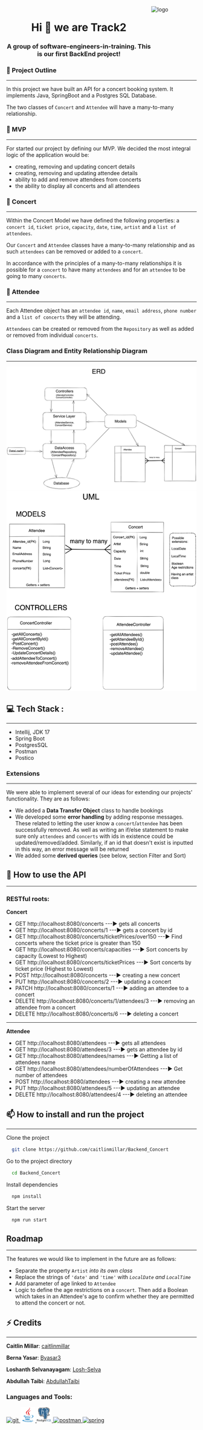 


<img src="./TRack 2.png" align="right" alt="logo" width="120" height="120"/>


<h1 align="center">Hi 👋 we are Track2</h1>
<h3 align="center">A group of software-engineers-in-training. This is our first BackEnd project!</h3>




### 🚀 Project Outline

---

<p> In this project we have built an API for a concert booking system. It implements Java, SpringBoot and a Postgres SQL Database. 

The two classes of `Concert` and `Attendee` will have a many-to-many relationship.

</p>


###  🌱 MVP

---

<p>
For started our project by defining our MVP. We decided the most integral logic of the application would be:

- creating, removing and updating concert details
- creating, removing and updating attendee details
- ability to add and remove attendees from concerts
- the ability to display all concerts and all attendees

### 🎸 Concert

---
Within the Concert Model we have defined the following properties: a `concert id`, `ticket price`, `capacity`, `date`, `time`, `artist` and a `list of attendees`.

Our `Concert` and `Attendee` classes have a many-to-many relationship and as such `attendees` can be removed or added to a `concert`.

In accordance with the principles of a many-to-many relationships it is possible for a `concert` to have many `attendees` and for an `attendee` to be going to many `concerts`.

### 🎹 Attendee

---
Each Attendee object has an `attendee id`, `name`, `email address`, `phone number` and a `list of concerts` they will be attending.

`Attendees` can be created or removed from the `Repository` as well as added or removed from individual `concerts`.
</p>


### Class Diagram and Entity Relationship Diagram

---
<div>
<img src="./ERDnoBG.png" alt ="erd diagram"/>
<img src="./UMLnoBG.png" alt ="uml diagram"/>
</div>

## 💻 Tech Stack :

---
- Intellij, JDK 17
- Spring Boot
- PostgresSQL
- Postman
- Postico

### Extensions

---
We were able to implement several of our ideas for extending our projects' functionality. They are as follows:
- We added a **Data Transfer Object** class to handle bookings
- We developed some **error handling** by adding response messages.
These related to letting the user know a `concert`/`attendee` has been successfully removed.
As well as writing an if/else statement to make sure only `attendees` and `concerts` with ids in existence could be updated/removed/added.
Similarly, if an id that doesn't exist is inputted in this way, an error message will be returned 
- We added some **derived queries** (see below, section Filter and Sort)


## 💬 How to use the API

---
### RESTful roots:
**Concert**
- GET http://localhost:8080/concerts ---►
gets all concerts
- GET http://localhost:8080/concerts/1 ---►
  gets a concert by id
- GET http://localhost:8080/concerts/ticketPrices/over150 ---►
Find concerts where the ticket price is greater than 150
- GET http://localhost:8080/concerts/capacities ---►
Sort concerts by capacity (Lowest to Highest)
- GET http://localhost:8080/concerts/ticketPrices ---►
Sort concerts by ticket price (Highest to Lowest)
- POST http://localhost:8080/concerts ---►
creating a new concert
- PUT http://localhost:8080/concerts/2 ---►
updating a concert
- PATCH http://localhost:8080/concerts/1 ---►
adding an attendee to a concert
- DELETE http://localhost:8080/concerts/1/attendees/3 ---►
removing an attendee from a concert
- DELETE http://localhost:8080/concerts/6 ---►
deleting a concert
---
**Attendee**
- GET http://localhost:8080/attendees ---►
gets all attendees
- GET http://localhost:8080/attendees/3 ---►
gets an attendee by id
- GET http://localhost:8080/attendees/names ---►
Getting a list of attendees name
- GET http://localhost:8080/attendees/numberOfAttendees ---►
Get number of attendees
- POST http://localhost:8080/attendees ---►
creating a new attendee
- PUT http://localhost:8080/attendees/5 ---►
updating an attendee
- DELETE http://localhost:8080/attendees/4 ---►
deleting an attendee



## 📫 How to install and run the project

---
Clone the project

```bash
  git clone https://github.com/caitlinmillar/Backend_Concert
```

Go to the project directory

```bash
  cd Backend_Concert
```

Install dependencies

```bash
  npm install
```

Start the server

```bash
  npm run start
```
## Roadmap

---
The features we would like to implement in the future are as follows:
- Separate the property `Artist` *into its own class*
- Replace the strings of `'date'` and `'time'` with *`LocalDate` and `LocalTime`*
- Add parameter of age linked to `Attendee`
- Logic to define the age restrictions on a `concert`. Then add a Boolean which takes in an Attendee's age to confirm whether they are permitted to attend the concert or not.




## ⚡ Credits

---
**Caitlin Millar**: [caitlinmillar](https://github.com/caitlinmillar)

**Berna Yasar**: [Byasar3](https://github.com/Byasar3)

**Loshanth Selvanayagam**: [Losh-Selva](https://github.com/Losh-Selva)

**Abdullah Taibi**: [AbdullahTaibi](https://github.com/AbdullahTaibi)

[//]: # (<h3 align="left">Connect with me:</h3>)

[//]: # (<p align="left">)

[//]: # (</p>)

<h3 align="left">Languages and Tools:</h3>
<p align="left"> <a href="https://git-scm.com/" target="_blank" rel="noreferrer"> <img src="https://www.vectorlogo.zone/logos/git-scm/git-scm-icon.svg" alt="git" width="40" height="40"/> </a> <a href="https://www.java.com" target="_blank" rel="noreferrer"> <img src="https://raw.githubusercontent.com/devicons/devicon/master/icons/java/java-original.svg" alt="java" width="40" height="40"/> </a> <a href="https://www.postgresql.org" target="_blank" rel="noreferrer"> <img src="https://raw.githubusercontent.com/devicons/devicon/master/icons/postgresql/postgresql-original-wordmark.svg" alt="postgresql" width="40" height="40"/> </a> <a href="https://postman.com" target="_blank" rel="noreferrer"> <img src="https://www.vectorlogo.zone/logos/getpostman/getpostman-icon.svg" alt="postman" width="40" height="40"/> </a> <a href="https://spring.io/" target="_blank" rel="noreferrer"> <img src="https://www.vectorlogo.zone/logos/springio/springio-icon.svg" alt="spring" width="40" height="40"/> </a> </p>
